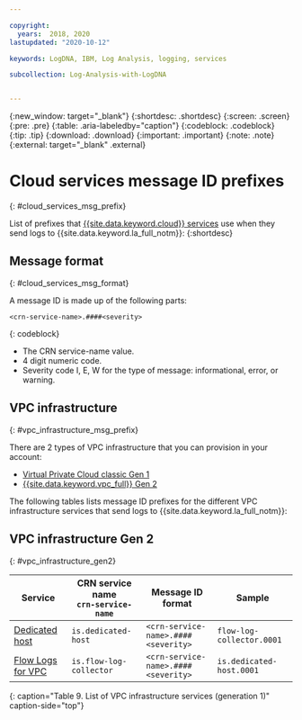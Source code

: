 ```yaml
---

copyright:
  years:  2018, 2020
lastupdated: "2020-10-12"

keywords: LogDNA, IBM, Log Analysis, logging, services

subcollection: Log-Analysis-with-LogDNA


---
```


{:new_window: target="_blank"}
{:shortdesc: .shortdesc}
{:screen: .screen}
{:pre: .pre}
{:table: .aria-labeledby="caption"}
{:codeblock: .codeblock}
{:tip: .tip}
{:download: .download}
{:important: .important}
{:note: .note}
{:external: target="_blank" .external}


# Cloud services message ID prefixes
{: #cloud_services_msg_prefix}

List of prefixes that [{{site.data.keyword.cloud}} services](/docs/Log-Analysis-with-LogDNA?topic=Log-Analysis-with-LogDNA-cloud_services) use when they send logs to {{site.data.keyword.la_full_notm}}:
{:shortdesc}


## Message format
{: #cloud_services_msg_format}

A message ID is made up of the following parts:

```
<crn-service-name>.####<severity> 
```
{: codeblock}

* The CRN service-name value.
* 4 digit numeric code.
* Severity code I, E, W for the type of message: informational, error, or warning.



## VPC infrastructure
{: #vpc_infrastructure_msg_prefix}

There are 2 types of VPC infrastructure that you can provision in your account:
* [Virtual Private Cloud classic Gen 1](/docs/vpc-on-classic?topic=vpc-on-classic-getting-started)
* [{{site.data.keyword.vpc_full}} Gen 2](/docs/vpc?topic=vpc-getting-started)

The following tables lists message ID prefixes for the different VPC infrastructure services that send logs to {{site.data.keyword.la_full_notm}}:

## VPC infrastructure Gen 2
{: #vpc_infrastructure_gen2}

| Service     | CRN service name </br>`crn-service-name`  | Message ID format      | Sample |
|-------------|-------------------------------------------|---------------------------|------------------|
| [Dedicated host]()  | `is.dedicated-host`            | `<crn-service-name>.####<severity>` | `flow-log-collector.0001` |
| [Flow Logs for VPC](/docs/vpc?topic=vpc-flow-logs)  | `is.flow-log-collector`       | `<crn-service-name>.####<severity>` | `is.dedicated-host.0001` |
{: caption="Table 9. List of VPC infrastructure services (generation 1)" caption-side="top"} 




